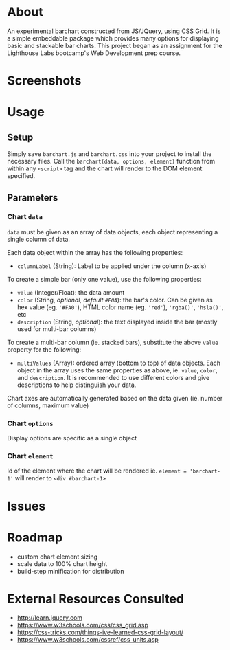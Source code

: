 # About
An experimental barchart constructed from JS/JQuery, using CSS Grid. It is a simple embeddable package which provides many options for displaying basic and stackable bar charts.
This project began as an assignment for the Lighthouse Labs bootcamp's Web Development prep course. 

# Screenshots

# Usage
## Setup
Simply save `barchart.js` and `barchart.css` into your project to install the necessary files.
Call the `barchart(data, options, element)` function from within any `<script>` tag and the chart will render to the DOM element specified.


## Parameters
### Chart `data`
`data` must be given as an array of data objects, each object representing a single column of data. 

Each data object within the array has the following properties:
- `columnLabel` (String): Label to be applied under the column (x-axis)

To create a simple bar (only one value), use the following properties:
- `value` (Integer/Float): the data amount
- `color` (String, *optional, default `#F0A`*): the bar's color. Can be given as hex value (eg. `'#FA0'`), HTML color name (eg. `'red'`), `'rgba()'`, `'hsla()'`, etc
- `description` (String, *optional*): the text displayed inside the bar (mostly used for multi-bar columns)

To create a multi-bar column (ie. stacked bars), substitute the above `value` property for the following:

- `multiValues` (Array): ordered array (bottom to top) of data objects. Each object in the array uses the same properties as above, ie. `value`, `color`, and `description`. It is recommended to use different colors and give descriptions to help distinguish your data.

Chart axes are automatically generated based on the data given (ie. number of columns, maximum value)



### Chart `options`
Display options are specific as a single object

### Chart `element`
Id of the element where the chart will be rendered
ie. `element = 'barchart-1'` will render to `<div #barchart-1>`

# Issues

# Roadmap
- custom chart element sizing
- scale data to 100% chart height
- build-step minification for distribution

# External Resources Consulted
- http://learn.jquery.com
- https://www.w3schools.com/css/css_grid.asp
- https://css-tricks.com/things-ive-learned-css-grid-layout/
- https://www.w3schools.com/cssref/css_units.asp